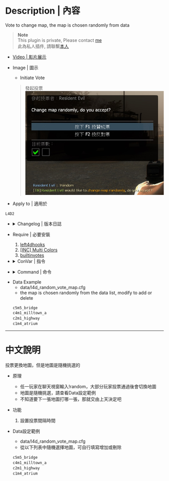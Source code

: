 # Description | 內容
Vote to change map, the map is chosen randomly from data

> __Note__ <br/>
This plugin is private, Please contact [me](https://github.com/fbef0102/Game-Private_Plugin#私人插件列表-private-plugins-list)<br/>
此為私人插件, 請聯繫[本人](https://github.com/fbef0102/Game-Private_Plugin#私人插件列表-private-plugins-list)

* [Video | 影片展示](https://youtu.be/VskIo4LnBuI)

* Image | 圖示
	* Initiate Vote
    > 發起投票
	<br/>![l4d_random_map_vote_1](image/l4d_random_map_vote_1.jpg)

* Apply to | 適用於
```
L4D2
```
* <details><summary>Changelog | 版本日誌</summary>

    * v1.0 (2022-11-12)
	    * Request by mmo
	    * Initial Release
</details>

* Require | 必要安裝
	1. [left4dhooks](https://forums.alliedmods.net/showthread.php?t=321696)
	2. [[INC] Multi Colors](https://forums.alliedmods.net/showthread.php?t=247770)
    3. [builtinvotes](https://github.com/L4D-Community/builtinvotes/actions)

* <details><summary>ConVar | 指令</summary>

    * cfg/sourcemod/l4d_random_map_vote.cfg
	```php
    // Delay to start another random map vote after vote failed.
    l4d_random_map_vote_delay "60"

    // 0=Plugin off, 1=Plugin on.
    l4d_random_map_vote_enable "1"
	```
</details>

* <details><summary>Command | 命令</summary>
   
	* **Start a vote to change map randomly**
		```php
		sm_random
		```
</details>

* Data Example
	* data/l4d_random_vote_map.cfg
    * the map is chosen randomly from the data list, modify to add or delete
	```php 
    c5m5_bridge
    c4m1_milltown_a
    c2m1_highway
    c1m4_atrium
	```

- - - -
# 中文說明
投票更換地圖，但是地圖是隨機挑選的

* 原理
    * 任一玩家在聊天視窗輸入!random，大部分玩家投票通過後會切換地圖
    * 地圖是隨機挑選，請查看Data設定範例
    * 不知道要下一張地圖打哪一張，那就交由上天決定吧

* 功能
	1. 設置投票間隔時間


* Data設定範例
	* data/l4d_random_vote_map.cfg
    * 從以下列表中隨機選擇地圖，可自行填寫增加或刪除
	```php 
    c5m5_bridge
    c4m1_milltown_a
    c2m1_highway
    c1m4_atrium
	```



